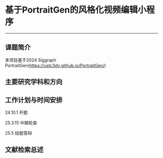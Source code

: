 # 基于PortraitGen的风格化视频编辑小程序

---

## 课题简介

本项目基于2024 Siggraph PortraitGen(https://ustc3dv.github.io/PortraitGen/)


## 主要研究学科和方向



## 工作计划与时间安排

24.10.1 开题

25.3.15 中期检查

25.5 结题答辩

## 文献检索总述

